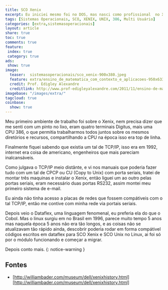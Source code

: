 ```yaml
---
title: SCO Xenix
excerpt: Eu iniciei mesmo foi no DOS, mas nasci como profissional  no XENIX.
tags: [Sistemas Operacionais, SCO, XENIX, UNIX, 386, Multi Usuário]
categories: [extra,sistemasoperacionais]
layout: article
share: true
toc: true
comments: true
feature:
 index: true
 category: true
ads: 
 show: true
image:
  teaser:  sistemasoperacionais/sco_xenix-900x380.jpeg
  feature: extra/ensino_de_matematica_com_contexto_e_aplicacoes-950x633.jpg  
  credit: Prof. Edigley Alexandre
  creditlink: http://www.prof-edigleyalexandre.com/2011/11/ensino-de-matematica-com-o-contexto-e.html
imagebase: "/images/extra/"
tagcloud: true
coinbase:
  show: true
---
```


Meu primeiro ambiente de trabalho foi sobre o Xenix, nem precisa dizer 
que me senti com um pinto no lixo, eram quatro terminais Digitus, mais
uma CPU 386, o que permitia trabalharmos todos juntos sobre os mesmos
diretórios e recursos, compartilhando a CPU na época isso era top de linha.
 
Finalmente fiquei sabendo que existia um tal de TCP/IP, isso era em 1992, 
internet era coisa de americano, engenheiros que mais pareciam inalcansáveis.

Como julgava o TCP/IP meio distânte, e vi nos manuais que poderia fazer
tudo com um tal de CPCP ou CU (Copy to Unix) com porta seriais,
tratei de montar três maquinas e instalar o Xenix, então liguei
um ao outro pelas portas seriais, eram necessário duas portas RS232, assim
montei meu primeiro sistema de e-mail.

Eu ainda não tinha acesso a placas de redes que fossem compátiveis com 
o tal TCP/IP, então me contive com minha rede via portais seriais.

Depois veio o Dataflex, uma linguagem fenomenal, eu preferia ela do que o
Cobol. Mas o linux surgiu em no Brasil em 1996, parece muito tempo 5 anos
mas naquela época 5 anos não era tão longos, e as coisas não se atualizavam
tão rápido ainda, descobrir poderia rodar em forma compátivel códigos
escritos em dataflex para SCO Xenix e SCO Unix no Linux, ai foi só por o
módulo funcionando e começar a migrar. 

Depois conto mais.
{: notice-warning } 

## Fontes

 * [http://williambader.com/museum/dell/xenixhistory.html][http://williambader.com/museum/dell/xenixhistory.html]
 